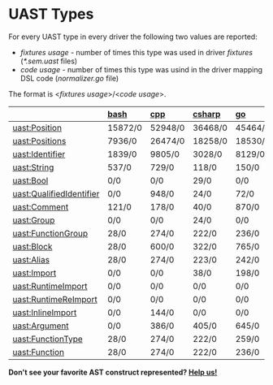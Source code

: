 <!-- Code generated by 'make types' DO NOT EDIT. -->
# UAST Types

For every UAST type in every driver the following two values are reported:
 - _fixtures usage_  - number of times this type was used in driver _fixtures_ (_*.sem.uast_ files)
 - _code usage_ - number of times this type was usind in the driver mapping DSL code (_normalizer.go_ file)

The format is <_fixtures usage_>/<_code usage_>.

|                         |[bash](https://github.com/bblfsh/bash-driver)|[cpp](https://github.com/bblfsh/cpp-driver)|[csharp](https://github.com/bblfsh/csharp-driver)|[go](https://github.com/bblfsh/go-driver)|[java](https://github.com/bblfsh/java-driver)|[javascript](https://github.com/bblfsh/javascript-driver)|[php](https://github.com/bblfsh/php-driver)|[python](https://github.com/bblfsh/python-driver)|[ruby](https://github.com/bblfsh/ruby-driver)|[typescript](https://github.com/bblfsh/typescript-driver)|
| :---------------------- | :-- | :-- | :-- | :-- | :-- | :-- | :-- | :-- | :-- | :-- |
|[uast:Position](https://godoc.org/github.com/bblfsh/sdk/uast#Position)| 15872/0 | 52948/0 | 36468/0 | 45464/0 | 12684/0 | 69088/0 | 9738/0 | 16948/0 | 7992/0 | 2348/0 |
|[uast:Positions](https://godoc.org/github.com/bblfsh/sdk/uast#Positions)| 7936/0 | 26474/0 | 18258/0 | 18530/0 | 6342/0 | 34580/0 | 6557/0 | 11232/0 | 3996/0 | 1174/0 |
|[uast:Identifier](https://godoc.org/github.com/bblfsh/sdk/uast#Identifier)| 1839/0 | 9805/0 | 3028/0 | 8129/0 | 2043/0 | 11817/0 | 2097/0 | 4735/0 | 1683/0 | 0/0 |
|[uast:String](https://godoc.org/github.com/bblfsh/sdk/uast#String)| 537/0 | 729/0 | 118/0 | 150/0 | 21/0 | 670/0 | 299/0 | 429/0 | 267/0 | 0/0 |
|[uast:Bool](https://godoc.org/github.com/bblfsh/sdk/uast#Bool)| 0/0 | 0/0 | 29/0 | 0/0 | 0/0 | 0/0 | 0/0 | 34/0 | 55/0 | 0/0 |
|[uast:QualifiedIdentifier](https://godoc.org/github.com/bblfsh/sdk/uast#QualifiedIdentifier)| 0/0 | 948/0 | 24/0 | 72/0 | 36/0 | 0/0 | 30/0 | 0/0 | 0/0 | 0/0 |
|[uast:Comment](https://godoc.org/github.com/bblfsh/sdk/uast#Comment)| 121/0 | 178/0 | 40/0 | 870/0 | 60/0 | 1986/0 | 146/0 | 339/0 | 6/0 | 0/0 |
|[uast:Group](https://godoc.org/github.com/bblfsh/sdk/uast#Group)| 0/0 | 0/0 | 24/0 | 0/0 | 12/0 | 0/0 | 0/0 | 0/0 | 0/0 | 0/0 |
|[uast:FunctionGroup](https://godoc.org/github.com/bblfsh/sdk/uast#FunctionGroup)| 28/0 | 274/0 | 222/0 | 236/0 | 120/0 | 36/0 | 54/0 | 202/0 | 114/0 | 0/0 |
|[uast:Block](https://godoc.org/github.com/bblfsh/sdk/uast#Block)| 28/0 | 600/0 | 322/0 | 765/0 | 369/0 | 1352/0 | 411/0 | 202/0 | 326/0 | 0/0 |
|[uast:Alias](https://godoc.org/github.com/bblfsh/sdk/uast#Alias)| 28/0 | 274/0 | 223/0 | 242/0 | 120/0 | 74/0 | 84/0 | 266/0 | 114/0 | 0/0 |
|[uast:Import](https://godoc.org/github.com/bblfsh/sdk/uast#Import)| 0/0 | 0/0 | 38/0 | 198/0 | 13/0 | 35/0 | 0/0 | 0/0 | 0/0 | 0/0 |
|[uast:RuntimeImport](https://godoc.org/github.com/bblfsh/sdk/uast#RuntimeImport)| 0/0 | 0/0 | 0/0 | 0/0 | 0/0 | 0/0 | 29/0 | 66/0 | 12/0 | 0/0 |
|[uast:RuntimeReImport](https://godoc.org/github.com/bblfsh/sdk/uast#RuntimeReImport)| 0/0 | 0/0 | 0/0 | 0/0 | 0/0 | 0/0 | 7/0 | 0/0 | 0/0 | 0/0 |
|[uast:InlineImport](https://godoc.org/github.com/bblfsh/sdk/uast#InlineImport)| 0/0 | 144/0 | 0/0 | 0/0 | 0/0 | 0/0 | 0/0 | 0/0 | 0/0 | 0/0 |
|[uast:Argument](https://godoc.org/github.com/bblfsh/sdk/uast#Argument)| 0/0 | 386/0 | 405/0 | 645/0 | 94/0 | 71/0 | 234/0 | 478/0 | 166/0 | 0/0 |
|[uast:FunctionType](https://godoc.org/github.com/bblfsh/sdk/uast#FunctionType)| 28/0 | 274/0 | 222/0 | 259/0 | 120/0 | 36/0 | 54/0 | 202/0 | 114/0 | 0/0 |
|[uast:Function](https://godoc.org/github.com/bblfsh/sdk/uast#Function)| 28/0 | 274/0 | 222/0 | 236/0 | 120/0 | 36/0 | 54/0 | 202/0 | 114/0 | 0/0 |

**Don't see your favorite AST construct represented? [Help us!](join-the-community.md)**
